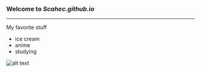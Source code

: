 ### Welcome to *Scahec.github.io*
---
My favorite stuff
- ice cream
- anime
- studying

![alt text](https://www.google.com/imgres?imgurl=https%3A%2F%2Fwww.collinsdictionary.com%2Fimages%2Ffull%2Fdog_230497594.jpg&imgrefurl=https%3A%2F%2Fwww.collinsdictionary.com%2Fdictionary%2Fenglish%2Fdog&tbnid=48lHkI24a1lDuM&vet=12ahUKEwiIx4m5krT7AhVuE6YKHSXSCYgQMygNegUIARD4AQ..i&docid=80BDXB5aFnu5PM&w=825&h=1000&q=dog&ved=2ahUKEwiIx4m5krT7AhVuE6YKHSXSCYgQMygNegUIARD4AQ)
